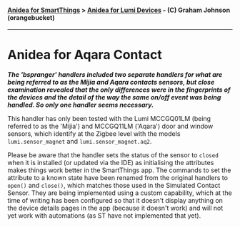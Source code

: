 #### [Anidea for SmartThings](../../../README.md) > [Anidea for Lumi Devices](../../../README.md#anidea-for-lumi-devices) - (C) Graham Johnson (orangebucket)
---

# Anidea for Aqara Contact
_**The 'bspranger' handlers included two separate handlers for what are being referred to as the Mijia and Aqara contacts sensors, but close examination revealed that the only differences were in the fingerprints of the devices and the detail of the way the same on/off event was being handled. So only one handler seems necessary.**_

This handler has only been tested with the Lumi MCCGQ01LM (being referred to as the 'Mijia') and MCCGQ11LM ('Aqara') door and window sensors, which identify at the Zigbee level with the models `lumi.sensor_magnet` and `lumi.sensor_magnet.aq2`.

Please be aware that the handler sets the status of the sensor to `closed` when it is installed (or updated via the IDE) as initialising the attributes makes things work better in the SmartThings app. The commands to set the attribute to a known state have been renamed from the original handlers to `open()` and `close()`, which matches those used in the Simulated Contact Sensor. They are being implemented using a custom capability, which at the time of writing has been configured so that it doesn't display anything on the device details pages in the app (because it doesn't work) and will not yet work with automations (as ST have not implemented that yet).

